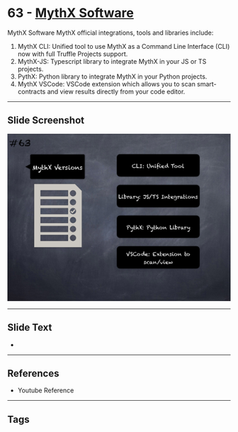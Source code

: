
# 63 - [MythX Software](./MythX%20Software.md)

MythX Software MythX official integrations, tools and libraries include:


1.  MythX CLI: Unified tool to use MythX as a Command Line Interface (CLI) now with full Truffle Projects support.
2.  MythX-JS: Typescript library to integrate MythX in your JS or TS projects.
3.  PythX: Python library to integrate MythX in your Python projects.
4.  MythX VSCode: VSCode extension which allows you to scan smart-contracts and view results directly from your code editor.


___
## Slide Screenshot
![063.png](../../images/6.Audit%20Techniques%20and%20Tools%20101/063.png)
___
## Slide Text
- 
___
## References
- Youtube Reference
___
## Tags
